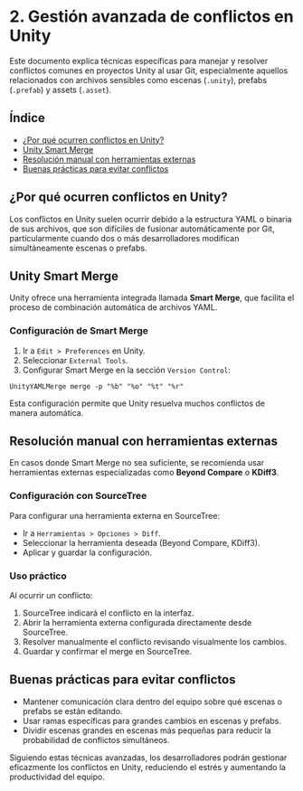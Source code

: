 # 2. Gestión avanzada de conflictos en Unity

Este documento explica técnicas específicas para manejar y resolver conflictos comunes en proyectos Unity al usar Git, especialmente aquellos relacionados con archivos sensibles como escenas (`.unity`), prefabs (`.prefab`) y assets (`.asset`).

## Índice

- [¿Por qué ocurren conflictos en Unity?](#por-qué-ocurren-conflictos-en-unity)
- [Unity Smart Merge](#unity-smart-merge)
- [Resolución manual con herramientas externas](#resolución-manual-con-herramientas-externas)
- [Buenas prácticas para evitar conflictos](#buenas-prácticas-para-evitar-conflictos)

## ¿Por qué ocurren conflictos en Unity?

Los conflictos en Unity suelen ocurrir debido a la estructura YAML o binaria de sus archivos, que son difíciles de fusionar automáticamente por Git, particularmente cuando dos o más desarrolladores modifican simultáneamente escenas o prefabs.

## Unity Smart Merge

Unity ofrece una herramienta integrada llamada **Smart Merge**, que facilita el proceso de combinación automática de archivos YAML.

### Configuración de Smart Merge

1. Ir a `Edit > Preferences` en Unity.
2. Seleccionar `External Tools`.
3. Configurar Smart Merge en la sección `Version Control`:

```
UnityYAMLMerge merge -p "%b" "%o" "%t" "%r"
```

Esta configuración permite que Unity resuelva muchos conflictos de manera automática.

## Resolución manual con herramientas externas

En casos donde Smart Merge no sea suficiente, se recomienda usar herramientas externas especializadas como **Beyond Compare** o **KDiff3**.

### Configuración con SourceTree

Para configurar una herramienta externa en SourceTree:

- Ir a `Herramientas > Opciones > Diff`.
- Seleccionar la herramienta deseada (Beyond Compare, KDiff3).
- Aplicar y guardar la configuración.

### Uso práctico

Al ocurrir un conflicto:

1. SourceTree indicará el conflicto en la interfaz.
2. Abrir la herramienta externa configurada directamente desde SourceTree.
3. Resolver manualmente el conflicto revisando visualmente los cambios.
4. Guardar y confirmar el merge en SourceTree.

## Buenas prácticas para evitar conflictos

- Mantener comunicación clara dentro del equipo sobre qué escenas o prefabs se están editando.
- Usar ramas específicas para grandes cambios en escenas y prefabs.
- Dividir escenas grandes en escenas más pequeñas para reducir la probabilidad de conflictos simultáneos.

Siguiendo estas técnicas avanzadas, los desarrolladores podrán gestionar eficazmente los conflictos en Unity, reduciendo el estrés y aumentando la productividad del equipo.
